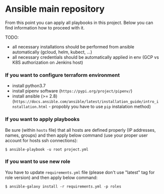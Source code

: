 # Ansible main repository

From this point you can apply all playbooks in this project.
Below you can find information how to proceed with it.

TODO:
- all necessary installations should be performed from ansible automatically (gcloud, helm, kubect, ...)
- all necessary credentials should be automatically applied in env (GCP vs K8S authorization on Jenkins host)

### If you want to configure terraform environment

* install python3.7
* install pipenv software (```https://pypi.org/project/pipenv/```)
* install ansible (>= 2.8) (```https://docs.ansible.com/ansible/latest/installation_guide/intro_installation.html``` - propobly you have to use ```pip``` instalation method)

### If you want to apply playbooks

Be sure (within ```hosts``` file) that all hosts are defined properly (IP addresses, names, groups) and then apply below command (use your proper user account for hosts ssh connections):
```
$ ansible-playbook -u root project.yml
```

### If you want to use new role

You have to update ```requirements.yml``` file (please don't use "latest" tag for role version) and then apply below command:
```
$ ansible-galaxy install -r requirements.yml -p roles
```

